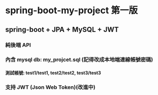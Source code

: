 # spring-boot-my-project 第一版

## spring-boot + JPA + MySQL + JWT

### 純後端 API
### 內含 mysql db: my_projcet.sql (記得改成本地端連線帳號密碼)
#### 測試帳號: test1/test1, test2/test2, test3/test3
### 支持 JWT (Json Web Token)(改進中)

